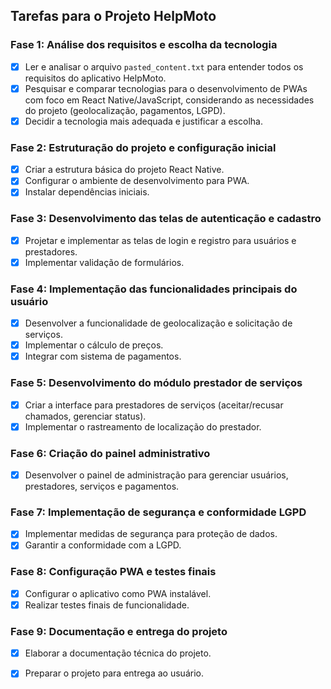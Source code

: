 ## Tarefas para o Projeto HelpMoto

### Fase 1: Análise dos requisitos e escolha da tecnologia
- [x] Ler e analisar o arquivo `pasted_content.txt` para entender todos os requisitos do aplicativo HelpMoto.
- [x] Pesquisar e comparar tecnologias para o desenvolvimento de PWAs com foco em React Native/JavaScript, considerando as necessidades do projeto (geolocalização, pagamentos, LGPD).
- [x] Decidir a tecnologia mais adequada e justificar a escolha.

### Fase 2: Estruturação do projeto e configuração inicial
- [x] Criar a estrutura básica do projeto React Native.
- [x] Configurar o ambiente de desenvolvimento para PWA.
- [x] Instalar dependências iniciais.

### Fase 3: Desenvolvimento das telas de autenticação e cadastro
- [x] Projetar e implementar as telas de login e registro para usuários e prestadores.
- [x] Implementar validação de formulários.

### Fase 4: Implementação das funcionalidades principais do usuário
- [x] Desenvolver a funcionalidade de geolocalização e solicitação de serviços.
- [x] Implementar o cálculo de preços.
- [x] Integrar com sistema de pagamentos.

### Fase 5: Desenvolvimento do módulo prestador de serviços
- [x] Criar a interface para prestadores de serviços (aceitar/recusar chamados, gerenciar status).
- [x] Implementar o rastreamento de localização do prestador.

### Fase 6: Criação do painel administrativo
- [x] Desenvolver o painel de administração para gerenciar usuários, prestadores, serviços e pagamentos.

### Fase 7: Implementação de segurança e conformidade LGPD
- [x] Implementar medidas de segurança para proteção de dados.
- [x] Garantir a conformidade com a LGPD.

### Fase 8: Configuração PWA e testes finais
- [x] Configurar o aplicativo como PWA instalável.
- [x] Realizar testes finais de funcionalidade.

### Fase 9: Documentação e entrega do projeto
- [x] Elaborar a documentação técnica do projeto.
- [x] Preparar o projeto para entrega ao usuário.

